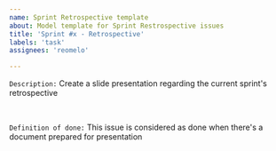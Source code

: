 ```yaml
---
name: Sprint Retrospective template
about: Model template for Sprint Restrospective issues
title: 'Sprint #x - Retrospective'
labels: 'task'
assignees: 'reomelo'

---
```

<!-- Small description of the issue -->
`Description:` Create a slide presentation regarding the current sprint's retrospective

</br>

<!-- Some parameters that define the issue as done -->
`Definition of done:` This issue is considered as done when there's a document prepared for presentation
